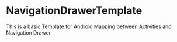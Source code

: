 # NavigationDrawerTemplate
This is a basic Template for Android Mapping between Activities and Navigation Drawer
